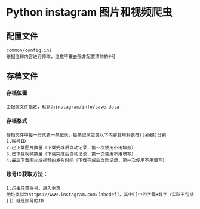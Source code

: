 # Python instagram 图片和视频爬虫

## 配置文件
    common/config.ini
    根据注释内容进行修改，注意不要去除非配置项前的#号

## 存档文件
#### 存档位置
    由配置文件指定，默认为instagram/info/save.data

#### 存档格式
    存档文件中每一行代表一条记录，每条记录包含以下内容且用制表符(tab键)分割
    1.账号ID  
    2.已下载图片数量（下载完成后自动记录，第一次使用不用填写）
    3.已下载视频数量（下载完成后自动记录，第一次使用不用填写）
    4.最后下载图片或视频的发布时间（下载完成后自动记录，第一次使用不用填写）
    
#### 账号ID获取方法： 
    1.点击任意账号，进入主页
    地址类似为https://www.instagram.com/[abcdef]，其中[]中的字母+数字（实际不包括[]）就是账号的ID
